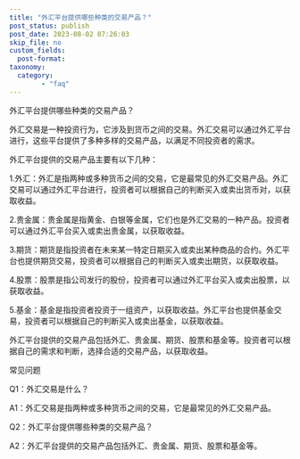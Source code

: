 ```yaml
---
title: "外汇平台提供哪些种类的交易产品？"
post_status: publish
post_date: 2023-08-02 07:26:03
skip_file: no
custom_fields: 
  post-format: 
taxonomy:
  category:
        - "faq"
---
```


外汇平台提供哪些种类的交易产品？

外汇交易是一种投资行为，它涉及到货币之间的交易。外汇交易可以通过外汇平台进行，这些平台提供了多种多样的交易产品，以满足不同投资者的需求。

外汇平台提供的交易产品主要有以下几种：

1.外汇：外汇是指两种或多种货币之间的交易，它是最常见的外汇交易产品。外汇交易可以通过外汇平台进行，投资者可以根据自己的判断买入或卖出货币对，以获取收益。

2.贵金属：贵金属是指黄金、白银等金属，它们也是外汇交易的一种产品。投资者可以通过外汇平台买入或卖出贵金属，以获取收益。

3.期货：期货是指投资者在未来某一特定日期买入或卖出某种商品的合约。外汇平台也提供期货交易，投资者可以根据自己的判断买入或卖出期货，以获取收益。

4.股票：股票是指公司发行的股份，投资者可以通过外汇平台买入或卖出股票，以获取收益。

5.基金：基金是指投资者投资于一组资产，以获取收益。外汇平台也提供基金交易，投资者可以根据自己的判断买入或卖出基金，以获取收益。

外汇平台提供的交易产品包括外汇、贵金属、期货、股票和基金等。投资者可以根据自己的需求和判断，选择合适的交易产品，以获取收益。

常见问题

Q1：外汇交易是什么？

A1：外汇交易是指两种或多种货币之间的交易，它是最常见的外汇交易产品。

Q2：外汇平台提供哪些种类的交易产品？

A2：外汇平台提供的交易产品包括外汇、贵金属、期货、股票和基金等。
